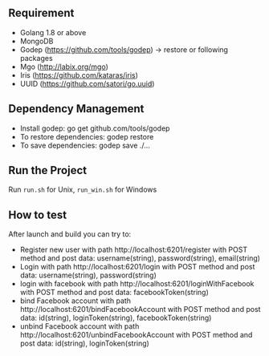 ## Requirement
* Golang 1.8 or above
* MongoDB
* Godep (https://github.com/tools/godep) -> restore or following packages
* Mgo (http://labix.org/mgo)
* Iris (https://github.com/kataras/iris)
* UUID (https://github.com/satori/go.uuid)

## Dependency Management
* Install godep: go get github.com/tools/godep
* To restore dependencies: godep restore
* To save dependencies: godep save ./... 

## Run the Project
Run `run.sh` for Unix, `run_win.sh` for Windows

## How to test
After launch and build you can try to:
* Register new user with path http://localhost:6201/register with POST method and post data: username(string), password(string), email(string)
* Login with path http://localhost:6201/login with POST method and post data: username(string), password(string)
* login with facebook with path http://localhost:6201/loginWithFacebook with POST method and post data: facebookToken(string)
* bind Facebook account with path http://localhost:6201/bindFacebookAccount with POST method and post data: id(string), loginToken(string), facebookToken(string)
* unbind Facebook account with path http://localhost:6201/unbindFacebookAccount with POST method and post data: id(string), loginToken(string)
